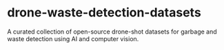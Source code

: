 # drone-waste-detection-datasets
A curated collection of open-source drone-shot datasets for garbage and waste detection using AI and computer vision.
